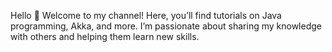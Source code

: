 Hello 👋 Welcome to my channel! Here, you’ll find tutorials on Java programming, Akka, and more. I’m passionate about sharing my knowledge with others and helping them learn new skills.

<!---
JavaD0j0/JavaD0j0 is a ✨ special ✨ repository because its `README.md` (this file) appears on your GitHub profile.
You can click the Preview link to take a look at your changes.
--->
